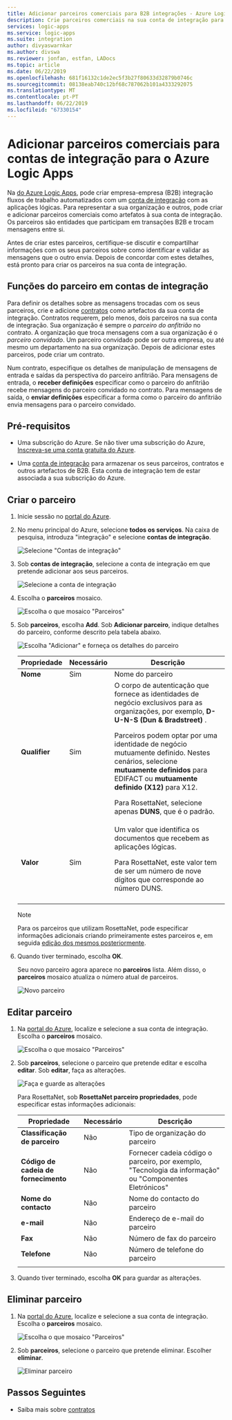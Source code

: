 ```yaml
---
title: Adicionar parceiros comerciais para B2B integrações - Azure Logic Apps
description: Crie parceiros comerciais na sua conta de integração para utilizar com o Azure Logic Apps
services: logic-apps
ms.service: logic-apps
ms.suite: integration
author: divyaswarnkar
ms.author: divswa
ms.reviewer: jonfan, estfan, LADocs
ms.topic: article
ms.date: 06/22/2019
ms.openlocfilehash: 681f16132c1de2ec5f3b27f80633d32879b0746c
ms.sourcegitcommit: 08138eab740c12bf68c787062b101a4333292075
ms.translationtype: MT
ms.contentlocale: pt-PT
ms.lasthandoff: 06/22/2019
ms.locfileid: "67330154"
---
```

# <a name="add-trading-partners-to-integration-accounts-for-azure-logic-apps"></a>Adicionar parceiros comerciais para contas de integração para o Azure Logic Apps

Na [do Azure Logic Apps](../logic-apps/logic-apps-overview.md), pode criar empresa-empresa (B2B) integração fluxos de trabalho automatizados com um [conta de integração](../logic-apps/logic-apps-enterprise-integration-create-integration-account.md) com as aplicações lógicas. Para representar a sua organização e outros, pode criar e adicionar parceiros comerciais como artefatos à sua conta de integração. Os parceiros são entidades que participam em transações B2B e trocam mensagens entre si.

Antes de criar estes parceiros, certifique-se discutir e compartilhar informações com os seus parceiros sobre como identificar e validar as mensagens que o outro envia. Depois de concordar com estes detalhes, está pronto para criar os parceiros na sua conta de integração.

## <a name="partner-roles-in-integration-accounts"></a>Funções do parceiro em contas de integração

Para definir os detalhes sobre as mensagens trocadas com os seus parceiros, crie e adicione [contratos](../logic-apps/logic-apps-enterprise-integration-agreements.md) como artefactos da sua conta de integração. Contratos requerem, pelo menos, dois parceiros na sua conta de integração. Sua organização é sempre o *parceiro do anfitrião* no contrato. A organização que troca mensagens com a sua organização é o *parceiro convidado*. Um parceiro convidado pode ser outra empresa, ou até mesmo um departamento na sua organização. Depois de adicionar estes parceiros, pode criar um contrato.

Num contrato, especifique os detalhes de manipulação de mensagens de entrada e saídas da perspectiva do parceiro anfitrião. Para mensagens de entrada, o **receber definições** especificar como o parceiro do anfitrião recebe mensagens do parceiro convidado no contrato. Para mensagens de saída, o **enviar definições** especificar a forma como o parceiro do anfitrião envia mensagens para o parceiro convidado.

## <a name="prerequisites"></a>Pré-requisitos

* Uma subscrição do Azure. Se não tiver uma subscrição do Azure, [Inscreva-se uma conta gratuita do Azure](https://azure.microsoft.com/free/).

* Uma [conta de integração](../logic-apps/logic-apps-enterprise-integration-create-integration-account.md) para armazenar os seus parceiros, contratos e outros artefactos de B2B. Esta conta de integração tem de estar associada a sua subscrição do Azure.

## <a name="create-partner"></a>Criar o parceiro

1. Inicie sessão no [portal do Azure](https://portal.azure.com).

1. No menu principal do Azure, selecione **todos os serviços**. Na caixa de pesquisa, introduza "integração" e selecione **contas de integração**.

   ![Selecione "Contas de integração"](./media/logic-apps-enterprise-integration-partners/find-integration-accounts.png)

1. Sob **contas de integração**, selecione a conta de integração em que pretende adicionar aos seus parceiros.

   ![Selecione a conta de integração](./media/logic-apps-enterprise-integration-partners/select-integration-account.png)

1. Escolha o **parceiros** mosaico.

   ![Escolha o que mosaico "Parceiros"](./media/logic-apps-enterprise-integration-partners/choose-partners.png)

1. Sob **parceiros**, escolha **Add**. Sob **Adicionar parceiro**, indique detalhes do parceiro, conforme descrito pela tabela abaixo.

   ![Escolha "Adicionar" e forneça os detalhes do parceiro](./media/logic-apps-enterprise-integration-partners/add-partners.png)

   | Propriedade | Necessário | Descrição |
   |----------|----------|-------------|
   | **Nome** | Sim | Nome do parceiro |
   | **Qualifier** | Sim | O corpo de autenticação que fornece as identidades de negócio exclusivos para as organizações, por exemplo, **D-U-N-S (Dun & Bradstreet)** . <p>Parceiros podem optar por uma identidade de negócio mutuamente definido. Nestes cenários, selecione **mutuamente definidos** para EDIFACT ou **mutuamente definido (X12)** para X12. <p>Para RosettaNet, selecione apenas **DUNS**, que é o padrão. |
   | **Valor** | Sim | Um valor que identifica os documentos que recebem as aplicações lógicas. <p>Para RosettaNet, este valor tem de ser um número de nove dígitos que corresponde ao número DUNS. |
   ||||

   > [!NOTE]
   > Para os parceiros que utilizam RosettaNet, pode especificar informações adicionais criando primeiramente estes parceiros e, em seguida [edição dos mesmos posteriormente](#edit-partner).

1. Quando tiver terminado, escolha **OK**.

   Seu novo parceiro agora aparece no **parceiros** lista. Além disso, o **parceiros** mosaico atualiza o número atual de parceiros.

   ![Novo parceiro](./media/logic-apps-enterprise-integration-partners/new-partner.png)

<a name="edit-partner"></a>

## <a name="edit-partner"></a>Editar parceiro

1. Na [portal do Azure](https://portal.azure.com), localize e selecione a sua conta de integração.
Escolha o **parceiros** mosaico.

   ![Escolha o que mosaico "Parceiros"](./media/logic-apps-enterprise-integration-partners/edit.png)

1. Sob **parceiros**, selecione o parceiro que pretende editar e escolha **editar**. Sob **editar**, faça as alterações.

   ![Faça e guarde as alterações](./media/logic-apps-enterprise-integration-partners/edit-partner.png)

   Para RosettaNet, sob **RosettaNet parceiro propriedades**, pode especificar estas informações adicionais:

   | Propriedade | Necessário | Descrição |
   |----------|----------|-------------|
   | **Classificação de parceiro** | Não | Tipo de organização do parceiro |
   | **Código de cadeia de fornecimento** | Não | Fornecer cadeia código o parceiro, por exemplo, "Tecnologia da informação" ou "Componentes Eletrónicos" |
   | **Nome do contacto** | Não | Nome do contacto do parceiro |
   | **e-mail** | Não | Endereço de e-mail do parceiro |
   | **Fax** | Não | Número de fax do parceiro |
   | **Telefone** | Não | Número de telefone do parceiro |
   ||||

1. Quando tiver terminado, escolha **OK** para guardar as alterações.

## <a name="delete-partner"></a>Eliminar parceiro

1. Na [portal do Azure](https://portal.azure.com), localize e selecione a sua conta de integração. Escolha o **parceiros** mosaico.

   ![Escolha o que mosaico "Parceiros"](./media/logic-apps-enterprise-integration-partners/choose-partners-to-delete.png)

1. Sob **parceiros**, selecione o parceiro que pretende eliminar. Escolher **eliminar**.

   ![Eliminar parceiro](./media/logic-apps-enterprise-integration-partners/delete-partner.png)

## <a name="next-steps"></a>Passos Seguintes

* Saiba mais sobre [contratos](../logic-apps/logic-apps-enterprise-integration-agreements.md)